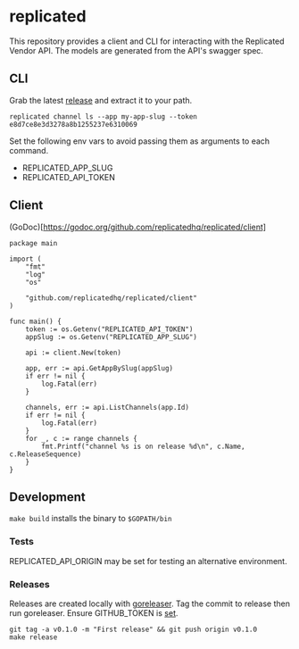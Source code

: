 # replicated

This repository provides a client and CLI for interacting with the Replicated Vendor API.
The models are generated from the API's swagger spec.

## CLI

Grab the latest [release](https://github.com/replicatedhq/replicated/releases) and extract it to your path.

```
replicated channel ls --app my-app-slug --token e8d7ce8e3d3278a8b1255237e6310069
```

Set the following env vars to avoid passing them as arguments to each command.
* REPLICATED_APP_SLUG
* REPLICATED_API_TOKEN

## Client

(GoDoc)[https://godoc.org/github.com/replicatedhq/replicated/client]

```golang
package main

import (
	"fmt"
	"log"
	"os"

	"github.com/replicatedhq/replicated/client"
)

func main() {
	token := os.Getenv("REPLICATED_API_TOKEN")
	appSlug := os.Getenv("REPLICATED_APP_SLUG")

	api := client.New(token)

	app, err := api.GetAppBySlug(appSlug)
	if err != nil {
		log.Fatal(err)
	}

	channels, err := api.ListChannels(app.Id)
	if err != nil {
		log.Fatal(err)
	}
	for _, c := range channels {
		fmt.Printf("channel %s is on release %d\n", c.Name, c.ReleaseSequence)
	}
}
```

## Development
```make build``` installs the binary to ```$GOPATH/bin```

### Tests
REPLICATED_API_ORIGIN may be set for testing an alternative environment.

### Releases
Releases are created locally with [goreleaser](https://github.com/goreleaser/goreleaser).
Tag the commit to release then run goreleaser.
Ensure GITHUB_TOKEN is [set](https://github.com/settings/tokens/new).

```
git tag -a v0.1.0 -m "First release" && git push origin v0.1.0
make release
```
